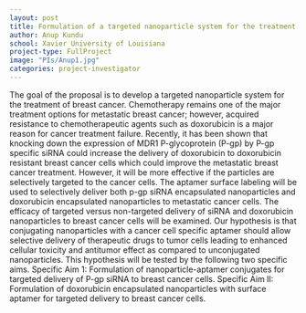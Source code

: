 ```yaml
---
layout: post
title: Formulation of a targeted nanoparticle system for the treatment of breast cancer
author: Anup Kundu
school: Xavier University of Louisiana
project-type: FullProject
image: "PIs/Anup1.jpg"
categories: project-investigator
---
```


<p>The goal of the proposal is to develop a targeted nanoparticle system for the treatment of breast cancer. Chemotherapy remains one of the major treatment options for metastatic breast cancer; however, acquired resistance to chemotherapeutic agents such as doxorubicin is a major reason for cancer treatment failure. Recently, it has been shown that knocking down the expression of MDR1 P-glycoprotein (P-gp) by P-gp specific siRNA could increase the delivery of doxorubicin to doxorubicin resistant breast cancer cells which could improve the metastatic breast cancer treatment. However, it will be more effective if the particles are selectively targeted to the cancer cells. The aptamer surface labeling will be used to selectively deliver both p-gp siRNA encapsulated nanoparticles and doxorubicin encapsulated nanoparticles to metastatic cancer cells. The efficacy of targeted versus non-targeted delivery of siRNA and doxorubicin nanoparticles to breast cancer cells will be examined. Our hypothesis is that conjugating nanoparticles with a cancer cell specific aptamer should allow selective delivery of therapeutic drugs to tumor cells leading to enhanced cellular toxicity and antitumor effect as compared to unconjugated nanoparticles. This hypothesis will be tested by the following two specific aims. Specific Aim 1: Formulation of nanoparticle-aptamer conjugates for targeted delivery of P-gp siRNA to breast cancer cells. Specific Aim II: Formulation of doxorubicin encapsulated nanoparticles with surface aptamer for targeted delivery to breast cancer cells.</p>
